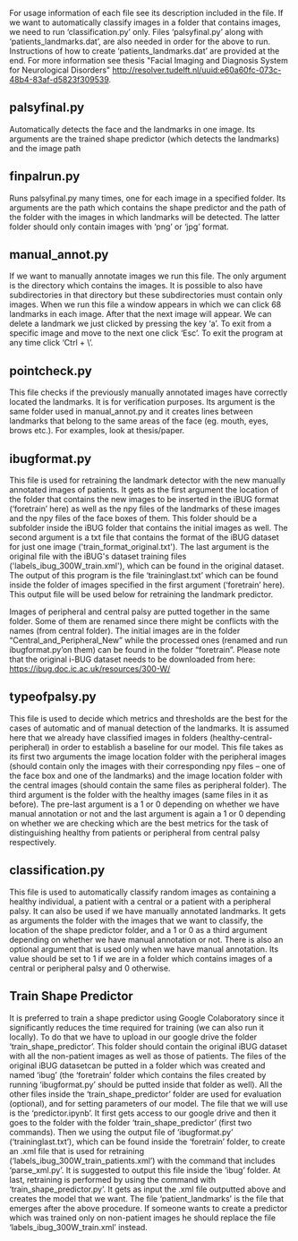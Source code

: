 For usage information of each file see its description included in the file. If we want to automatically classify images in a folder that contains images, we need to run ‘classification.py’ only. Files ‘palsyfinal.py’ along with ‘patients_landmarks.dat’, are also needed in order for the above to run. Instructions of how to create ‘patients_landmarks.dat’ are provided at the end. For more information see thesis "Facial Imaging and Diagnosis System for Neurological Disorders" http://resolver.tudelft.nl/uuid:e60a60fc-073c-48b4-83af-d5823f309539.

## palsyfinal.py

Automatically detects the face and the landmarks in one image. Its arguments are the trained shape predictor (which detects the landmarks) and the image path

## finpalrun.py

Runs palsyfinal.py many times, one for each image in a specified folder. Its arguments are the path which contains the shape predictor and the path of the folder with the images in which landmarks will be detected. The latter folder should only contain images with ‘png’ or ‘jpg’ format. 

## manual_annot.py

If we want to manually annotate images we run this file. The only argument is the directory which contains the images. It is possible to also have subdirectories in that directory but these subdirectories must contain only images. When we run this file a window appears in which we can click 68 landmarks in each image. After that the next image will appear. We can delete a landmark we just clicked by pressing the key ‘a’. To exit from a specific image and move to the next one click ‘Esc’. To exit the program at any time click ‘Ctrl + \’.

## pointcheck.py

This file checks if the previously manually annotated images have correctly located the landmarks. It is for verification purposes. Its argument is the same folder used in manual_annot.py and it creates lines between landmarks that belong to the same areas of the face (eg. mouth, eyes, brows etc.). For examples, look at thesis/paper.

## ibugformat.py

This file is used for retraining the landmark detector with the new manually annotated images of patients. It gets as the first argument the location of the folder that contains the new images to be inserted in the iBUG format (‘foretrain’ here) as well as the npy files of the landmarks of these images and the npy files of the face boxes of them. This folder should be a subfolder inside the iBUG folder that contains the initial images as well. The second argument is a txt file that contains the format of the iBUG dataset for just one image ('train_format_original.txt'). The last argument is the original file with the iBUG's dataset training files ('labels_ibug_300W_train.xml'), which can be found in the original dataset. The output of this program is the file ‘traininglast.txt’ which can be found inside the folder of images specified in the first argument (‘foretrain’ here). This output file will be used below for retraining the landmark predictor. 

Images of peripheral and central palsy are putted together in the same folder. Some of them are renamed since there might be conflicts with the names (from central folder). The initial images are in the folder “Central_and_Peripheral_New” while the processed ones (renamed and run íbugformat.py’on them) can be found in the folder “foretrain”. Please note that the original i-BUG dataset needs to be downloaded from here: https://ibug.doc.ic.ac.uk/resources/300-W/


## typeofpalsy.py

This file is used to decide which metrics and thresholds are the best for the cases of automatic and of manual detection of the landmarks. It is assumed here that we already have classified images in folders (healthy-central-peripheral) in order to establish a baseline for our model. This file takes as its first two arguments the image location folder with the peripheral images (should contain only the images with their corresponding npy files – one of the face box and one of the landmarks) and the image location folder with the central images (should contain the same files as peripheral folder). The third argument is the folder with the healthy images (same files in it as before). The pre-last argument is a 1 or 0 depending on whether we have manual annotation or not and the last argument is again a 1 or 0 depending on whether we are checking which are the best metrics for the task of distinguishing healthy from patients or peripheral from central palsy respectively. 

## classification.py

This file is used to automatically classify random images as containing a healthy individual, a patient with a central or a patient with a peripheral palsy. It can also be used if we have manually annotated landmarks. It gets as arguments the folder with the images that we want to classify, the location of the shape predictor folder, and a 1 or 0 as a third argument depending on whether we have manual annotation or not. There is also an optional argument that is used only when we have manual annotation. Its value should be set to 1 if we are in a folder which contains images of a central or peripheral palsy and 0 otherwise.

## Train Shape Predictor

It is preferred to train a shape predictor using Google Colaboratory since it significantly reduces the time required for training (we can also run it locally). To do that we have to upload in our google drive the folder ‘train_shape_predictor’. This folder should contain the original iBUG dataset with all the non-patient images as well as those of patients. The files of the original iBUG datasetcan be putted in a folder which was created and named ‘ibug’ (the ‘foretrain’ folder which contains the files created by running ‘ibugformat.py’ should be putted inside that folder as well). All the other files inside the ‘train_shape_predictor’ folder are used for evaluation (optional), and for setting parameters of our model. The file that we will use is the ‘predictor.ipynb’. It first gets access to our google drive and then it goes to the folder with the folder ‘train_shape_predictor’ (first two commands). Then we using the output file of ‘ibugformat.py’ (‘traininglast.txt’), which can be found inside the ‘foretrain’ folder, to create an .xml file that is used for retraining (‘labels_ibug_300W_train_patients.xml’) with the command that includes ‘parse_xml.py’. It is suggested to output this file inside the ‘ibug’ folder. At last, retraining is performed by using the command with ‘train_shape_predictor.py’. It gets as input the .xml file outputted above and creates the model that we want. The file ‘patient_landmarks’ is the file that emerges after the above procedure. If someone wants to create a predictor which was trained only on non-patient images he should replace the file ‘labels_ibug_300W_train.xml’ instead. 

